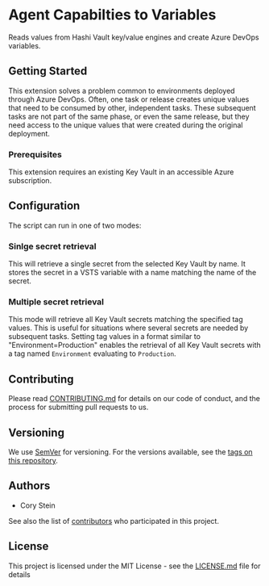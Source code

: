# Agent Capabilties to Variables

Reads values from Hashi Vault key/value engines and create Azure DevOps variables.

## Getting Started

This extension solves a problem common to environments deployed through Azure DevOps. Often, one task or release creates unique values that need to be consumed by other, independent tasks. These subsequent tasks are not part of the same phase, or even the same release, but they need access to the unique values that were created during the original deployment.

### Prerequisites

This extension requires an existing Key Vault in an accessible Azure subscription.

## Configuration

The script can run in one of two modes:

### Sinlge secret retrieval

This will retrieve a single secret from the selected Key Vault by name. It stores the secret in a VSTS variable with a name matching the name of the secret.

### Multiple secret retrieval

This mode will retrieve all Key Vault secrets matching the specified tag values. This is useful for situations where several secrets are needed by subsequent tasks. Setting tag values in a format similar to "Environment=Production" enables the retrieval of all Key Vault secrets with a tag named `Environment` evaluating to `Production`.

## Contributing

Please read [CONTRIBUTING.md](https://gist.github.com/PurpleBooth/b24679402957c63ec426) for details on our code of conduct, and the process for submitting pull requests to us.

## Versioning

We use [SemVer](http://semver.org/) for versioning. For the versions available, see the [tags on this repository](https://github.com/your/project/tags).

## Authors

- Cory Stein

See also the list of [contributors](https://github.com/corystein/ReadHashiVaultSecrets/contributors) who participated in this project.

## License

This project is licensed under the MIT License - see the [LICENSE.md](LICENSE.md) file for details
